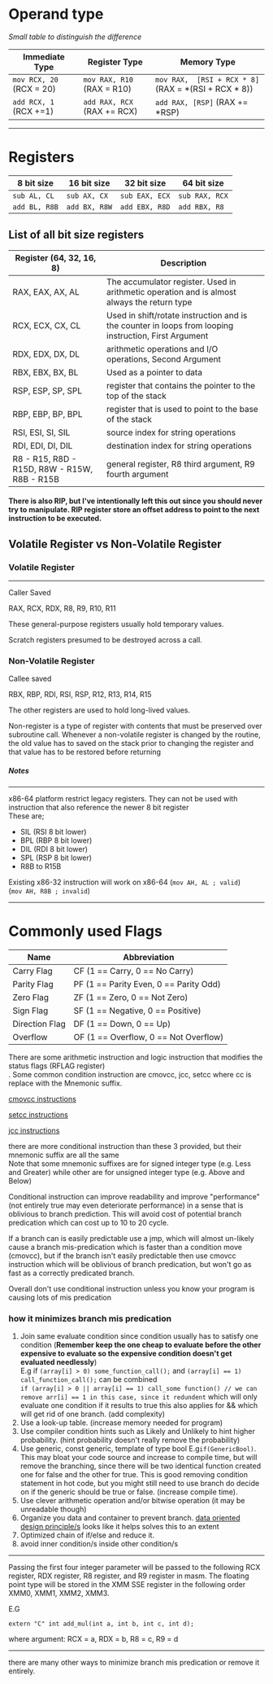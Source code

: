 # Operand type

_Small table to distinguish the difference_

| Immediate Type           | Register Type               | Memory Type                                          |
|--------------------------|-----------------------------|------------------------------------------------------|
| `mov RCX, 20` (RCX = 20) | `mov RAX, R10` (RAX = R10)  | `mov RAX,  [RSI + RCX * 8]` (RAX = *(RSI + RCX * 8)) | 
| `add RCX, 1`  (RCX +=1)  | `add RAX, RCX` (RAX += RCX) | `add RAX, [RSP]`  (RAX += *RSP)                      |


-------------

# Registers

| 8 bit size    | 16 bit size   | 32 bit size    | 64 bit size    |
|---------------|---------------|----------------|----------------|
| `sub AL, CL`  | `sub AX, CX`  | `sub EAX, ECX` | `sub RAX, RCX` |
| `add BL, R8B` | `add BX, R8W` | `add EBX, R8D` | `add RBX, R8 ` |

## List of all bit size registers

| Register (64, 32, 16, 8)                     | Description                                                                                           |
|----------------------------------------------|-------------------------------------------------------------------------------------------------------|
| RAX, EAX, AX, AL                             | The accumulator register. Used in arithmetic operation and is almost always the return type           |
| RCX, ECX, CX, CL                             | Used in shift/rotate instruction and is the counter in loops from looping instruction, First Argument |
| RDX, EDX, DX, DL                             | arithmetic operations and I/O operations, Second Argument                                             |
| RBX, EBX, BX, BL                             | Used as a pointer to data                                                                             |
| RSP, ESP, SP, SPL                            | register that contains the pointer to the top of the stack                                            |
| RBP, EBP, BP, BPL                            | register that is used to point to the base of the stack                                               |
| RSI, ESI, SI, SIL                            | source index for string operations                                                                    |
| RDI, EDI, DI, DIL                            | destination index for string operations                                                               |
| R8 - R15, R8D - R15D, R8W - R15W, R8B - R15B | general register, R8 third argument, R9 fourth argument                                               |

#### There is also RIP, but I've intentionally left this out since you should never try to manipulate. RIP register store an offset address to point to the next instruction to be executed.

## Volatile Register vs Non-Volatile Register

### Volatile Register

----
Caller Saved

RAX, RCX, RDX, R8, R9, R10, R11

These general-purpose registers usually hold temporary values.

Scratch registers presumed to be destroyed across a call.

### Non-Volatile Register
Callee saved 

RBX, RBP, RDI, RSI, RSP, R12, R13, R14, R15

The other registers are used to hold long-lived values.

Non-register is a type of register with contents that must be preserved over subroutine call.
Whenever a non-volatile register is changed by the routine, the old value has to saved on the
stack prior to changing the register and that value has to be restored before returning

##### **Notes**

-----
x86-64 platform restrict legacy registers. They can not be used with instruction that also reference the newer 8 bit register <br/>
These are;
- SIL (RSI 8 bit lower)
- BPL (RBP 8 bit lower)
- DIL (RDI 8 bit lower)
- SPL (RSP 8 bit lower)
- R8B to R15B

Existing x86-32 instruction will work on x86-64 (`mov AH, AL ; valid`) <br/>
(`mov AH, R8B ; invalid`)

----

# Commonly used Flags
| Name           | Abbreviation                            |
|----------------|-----------------------------------------|
| Carry Flag     | CF  (1 == Carry, 0 == No Carry)         |
| Parity Flag    | PF  (1 == Parity Even, 0 == Parity Odd) |
| Zero Flag      | ZF  (1 == Zero, 0 == Not Zero)          |
| Sign Flag      | SF  (1 == Negative, 0 == Positive)      |
| Direction Flag | DF  (1 == Down, 0 == Up)                |
| Overflow       | OF  (1 == Overflow, 0 == Not Overflow)  |


There are some arithmetic instruction and logic instruction that modifies the status flags (RFLAG register) <br/>.
Some common condition instruction are cmovcc, jcc, setcc where cc is replace with the Mnemonic suffix.

[cmovcc instructions](https://www.felixcloutier.com/x86/cmovcc)

[setcc instructions](https://www.felixcloutier.com/x86/setcc)

[jcc instructions](https://www.felixcloutier.com/x86/jcc) 

there are more conditional instruction than these 3 provided, but their mnemonic suffix are all the same </br>
Note that some mnemonic suffixes are for signed integer type (e.g. Less and Greater) while other are for unsigned integer type (e.g. Above and Below)   

Conditional instruction can improve readability and improve "performance" (not entirely true may even deteriorate performance) in a sense that is oblivious to branch prediction.
This will avoid cost of potential branch predication which can cost up to 10 to 20 cycle.

If a branch can is easily predictable use a jmp, which will almost un-likely cause a branch mis-predication which is faster
than a condition move (cmovcc), but if the branch isn't easily predictable then use cmovcc instruction
which will be oblivious of branch predication, but won't go as fast as a correctly predicated branch.  

Overall don't use conditional instruction unless you know your program is causing lots of mis predication

### how it minimizes branch mis predication

1) Join same evaluate condition since condition usually has to satisfy one condition (**Remember keep the one cheap to evaluate before the other expensive to evaluate so the expensive condition doesn't get evaluated needlessly**)<br/>
E.g if `(array[i] > 0) some_function_call();` and `(array[i] == 1) call_function_call();` can be combined <br/>
`if (array[i] > 0 || array[i] == 1) call_some function() // we can remove arr[i] == 1 in this case, since it redundent` which will only evaluate one condition if it results to true this also applies for && which will get rid of one branch. (add complexity)
2) Use a look-up table. (increase memory needed for program)
3) Use compiler condition hints such as Likely and Unlikely to hint higher probability. (hint probability doesn't really remove the probability)
4) Use generic, const generic, template of type bool E.g`if(GenericBool)`. This may bloat your code source and increase to compile time, but will remove the branching, since there will be two identical function created one for false and the other for true. This is good removing condition statement in hot code, but you might still need to use branch do decide on if the generic should be true or false. (increase compile time).   
5) Use clever arithmetic operation and/or bitwise operation (it may be unreadable though)
6) Organize you data and container to prevent branch. [data oriented design principle/s](https://www.dataorienteddesign.com/dodbook/)  looks like it helps solves this to an extent
7) Optimized chain of if/else and reduce it.
8) avoid inner condition/s inside other condition/s

____

Passing the first four integer parameter will be passed to the following RCX register, RDX register, R8 register, and R9 register in masm.
The floating point type will be stored in the XMM SSE register in the following order XMM0, XMM1, XMM2, XMM3.

E.G

`extern "C" int add_mul(int a, int b, int c, int d); `

where argument: RCX = a, RDX = b, R8 = c, R9 = d
____
there are many other ways to minimize branch mis  predication or remove it entirely.

